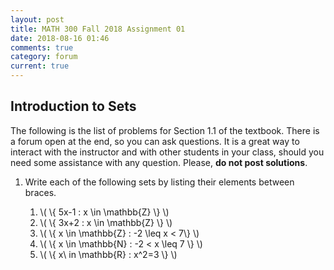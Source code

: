 ```yaml
---
layout: post
title: MATH 300 Fall 2018 Assignment 01
date: 2018-08-16 01:46
comments: true
category: forum
current: true
---
```


## Introduction to Sets

<div class="alert alert-info">
The following is the list of problems for Section 1.1 of the textbook.  There is a forum open at the end, so you can ask questions.  It is a great way to interact with the instructor and with other students in your class, should you need some assistance with any question. Please, <strong>do not post solutions</strong>.
</div>

1. Write each of the following sets by listing their elements between braces.

	1. \\( \\{ 5x-1 : x \in \mathbb{Z} \\} \\)
	2. \\( \\{ 3x+2 : x \in \mathbb{Z} \\} \\)
	3. \\( \\{ x \in \mathbb{Z} : -2 \leq x < 7\\} \\)
	4. \\( \\{ x \in \mathbb{N} : -2 < x \leq 7 \\} \\)
	5. \\( \\{ x\ in \mathbb{R} : x^2=3 \\} \\)

